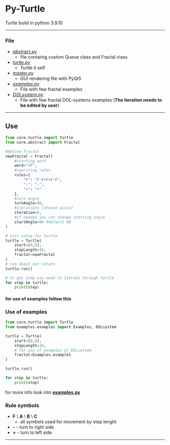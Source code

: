 # Py-Turtle
Turtle build in python 3.9.10

---
### File
- [*abstract.py*](./core/abstract.py)
    - file containig custom Queue class and Fractal class
- [*turtle.py*](./core/turtle.py)
    - Turtle it self
- [*master.py*](./master.py)
    - GUI rendering file with PyQt5
- [*examples.py*](./exmaples/examples.py)
    - File with few fractal examples
- [*DOLsystem.py*](./exmaples/DOLsystem.py)
    - File with few fractal DOL-systems examples (**The iteration needs to be edited by user**)
---
## Use
```python
from core.turtle import Turtle
from core.abstract import Fractal

#define fractal
newFractal = Fractal(
    #starting word
    word="+F",
    #rewriting rules
    rules={
        "F": "F-F+F+F-F",
        "-": "-",
        "+": "+" 
    },
    #turn angle
    turnAngle=90,
    #iterations (choose wisly)
    iteration=6,
    #if needed you can change starting angle
    startAngle=90 #default 90
)

# init setup for turtle
turtle = Turtle(
    start=[0,0],
    stepLength=10,
    fractal=newFractal
)
# run doest not return
turtle.run()

# to get step you need to iterate through turtle
for step in turtle:
    print(step)

```
#### for use of examples follow this
### Use of examples
```python
from core.turtle import Turtle
from examples.examples import Examples, DOLsystem

turtle = Turtle(
    start=[0,0],
    stepLength=10,
    # for use of examples or DOLsystem
    fractal=Examples.example1
)

turtle.run()

for step in turtle:
    print(step)

```
for more info look into [**examples.py**](./examples.py)
### Rule symbols
- **F** \ **A** \ **B** \ **C**
     - all symbols used for movement by step lenght
- **-** - turn to right side
- **+** - turn to left side
---
